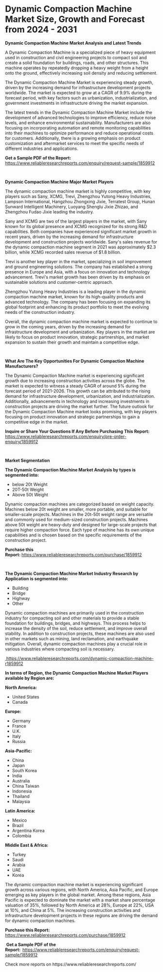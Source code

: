 <p><h1>Dynamic Compaction Machine Market Size, Growth and Forecast from 2024 - 2031</h1></p><p><strong>Dynamic Compaction Machine Market Analysis and Latest Trends</strong></p>
<p><p>A Dynamic Compaction Machine is a specialized piece of heavy equipment used in construction and civil engineering projects to compact soil and create a solid foundation for buildings, roads, and other structures. This machine operates by repeatedly dropping a heavy weight from a height onto the ground, effectively increasing soil density and reducing settlement.</p><p>The Dynamic Compaction Machine Market is experiencing steady growth, driven by the increasing demand for infrastructure development projects worldwide. The market is expected to grow at a CAGR of 9.9% during the forecast period, with key factors such as urbanization, industrialization, and government investments in infrastructure driving the market expansion.</p><p>The latest trends in the Dynamic Compaction Machine Market include the development of advanced technologies to improve efficiency, reduce noise levels, and enhance environmental sustainability. Manufacturers are also focusing on incorporating automation and remote monitoring capabilities into their machines to optimize performance and reduce operational costs for customers. Additionally, there is a growing emphasis on product customization and aftermarket services to meet the specific needs of different industries and applications.</p></p>
<p><strong>Get a Sample PDF of the Report:&nbsp;</strong> <a href="https://www.reliableresearchreports.com/enquiry/request-sample/1859912">https://www.reliableresearchreports.com/enquiry/request-sample/1859912</a></p>
<p>&nbsp;</p>
<p><strong>Dynamic Compaction Machine Major Market Players</strong></p>
<p><p>The dynamic compaction machine market is highly competitive, with key players such as Sany, XCMG, Trevi, Zhengzhou Yutong Heavy Industries, Lampson International, Hangzhou Zhongxing Jixie, Terratest Group, Hunan Sunward Intelligent Machinery, Luoyang Shenglu Jixie Zhizao, and Zhengzhou Fudao Jixie leading the industry. </p><p>Sany and XCMG are two of the largest players in the market, with Sany known for its global presence and XCMG recognized for its strong R&D capabilities. Both companies have experienced significant market growth in recent years, driven by the increasing demand for infrastructure development and construction projects worldwide. Sany's sales revenue for the dynamic compaction machine segment in 2021 was approximately $2.3 billion, while XCMG recorded sales revenue of $1.8 billion.</p><p>Trevi is another key player in the market, specializing in soil improvement and ground engineering solutions. The company has established a strong presence in Europe and Asia, with a focus on innovation and technology advancement. Trevi's market growth has been driven by its emphasis on sustainable solutions and customer-centric approach.</p><p>Zhengzhou Yutong Heavy Industries is a leading player in the dynamic compaction machine market, known for its high-quality products and advanced technology. The company has been focusing on expanding its global footprint and enhancing its product portfolio to meet the evolving needs of the construction industry.</p><p>Overall, the dynamic compaction machine market is expected to continue to grow in the coming years, driven by the increasing demand for infrastructure development and urbanization. Key players in the market are likely to focus on product innovation, strategic partnerships, and market expansion to sustain their growth and maintain a competitive edge.</p></p>
<p>&nbsp;</p>
<p><strong>What Are The Key Opportunities For Dynamic Compaction Machine Manufacturers?</strong></p>
<p><p>The Dynamic Compaction Machine market is experiencing significant growth due to increasing construction activities across the globe. The market is expected to witness a steady CAGR of around 5% during the forecast period of 2021-2026. This growth can be attributed to the rising demand for infrastructure development, urbanization, and industrialization. Additionally, advancements in technology and increasing investments in construction projects are driving the market further. The future outlook for the Dynamic Compaction Machine market looks promising, with key players focusing on product innovation and strategic partnerships to gain a competitive edge in the market.</p></p>
<p><strong>Inquire or Share Your Questions If Any Before Purchasing This Report:</strong> <a href="https://www.reliableresearchreports.com/enquiry/pre-order-enquiry/1859912">https://www.reliableresearchreports.com/enquiry/pre-order-enquiry/1859912</a></p>
<p>&nbsp;</p>
<p><strong>Market Segmentation</strong></p>
<p><strong>The Dynamic Compaction Machine Market Analysis by types is segmented into:</strong></p>
<p><ul><li>below 20t Weight</li><li>20T-50t Weight</li><li>Above 50t Weight</li></ul></p>
<p><p>Dynamic compaction machines are categorized based on weight capacity. Machines below 20t weight are smaller, more portable, and suitable for smaller-scale projects. Machines in the 20t-50t weight range are versatile and commonly used for medium-sized construction projects. Machines above 50t weight are heavy-duty and designed for large-scale projects that require higher compaction force. Each type of machine has its own unique capabilities and is chosen based on the specific requirements of the construction project.</p></p>
<p><strong>Purchase this Report:&nbsp;</strong><a href="https://www.reliableresearchreports.com/purchase/1859912">https://www.reliableresearchreports.com/purchase/1859912</a></p>
<p>&nbsp;</p>
<p><strong>The Dynamic Compaction Machine Market Industry Research by Application is segmented into:</strong></p>
<p><ul><li>Building</li><li>Bridge</li><li>Highway</li><li>Other</li></ul></p>
<p><p>Dynamic compaction machines are primarily used in the construction industry for compacting soil and other materials to provide a stable foundation for buildings, bridges, and highways. This process helps to increase the density of the soil, reduce settlement, and improve overall stability. In addition to construction projects, these machines are also used in other markets such as mining, land reclamation, and earthquake mitigation. Overall, dynamic compaction machines play a crucial role in various industries where compacting soil is necessary.</p></p>
<p><a href="https://www.reliableresearchreports.com/dynamic-compaction-machine-r1859912">&nbsp;https://www.reliableresearchreports.com/dynamic-compaction-machine-r1859912</a></p>
<p><strong>In terms of Region, the Dynamic Compaction Machine Market Players available by Region are:</strong></p>
<p>
    <p> <strong> North America: </strong>
        <ul>
            <li>United States</li>
            <li>Canada</li>
        </ul>
        </p> 
    <p> <strong> Europe: </strong>
        <ul>
            <li>Germany</li>
            <li>France</li>
            <li>U.K.</li>
            <li>Italy</li>
            <li>Russia</li>
        </ul>
        </p> 
    <p> <strong> Asia-Pacific: </strong>
        <ul>
            <li>China</li>
            <li>Japan</li>
            <li>South Korea</li>
            <li>India</li>
            <li>Australia</li>
            <li>China Taiwan</li>
            <li>Indonesia</li>
            <li>Thailand</li>
            <li>Malaysia</li>
        </ul>
        </p> 
    <p> <strong> Latin America: </strong>
        <ul>
            <li>Mexico</li>
            <li>Brazil</li>
            <li>Argentina Korea</li>
            <li>Colombia</li>
        </ul>
        </p> 
    <p> <strong> Middle East & Africa: </strong>
        <ul>
            <li>Turkey</li>
            <li>Saudi</li>
            <li>Arabia</li>
            <li>UAE</li>
            <li>Korea</li>
        </ul>
    </p>
    </p>
<p><p>The dynamic compaction machine market is experiencing significant growth across various regions, with North America, Asia Pacific, and Europe emerging as key players in the global market. Among these regions, Asia Pacific is expected to dominate the market with a market share percentage valuation of 35%, followed by North America at 28%, Europe at 22%, USA at 10%, and China at 5%. The increasing construction activities and infrastructure development projects in these regions are driving the demand for dynamic compaction machines.</p></p>
<p><strong>Purchase this Report: </strong><a href="https://www.reliableresearchreports.com/purchase/1859912">https://www.reliableresearchreports.com/purchase/1859912</a></p>
<p>&nbsp;<strong>Get a Sample PDF of the Report:&nbsp;&nbsp;</strong><a href="https://www.reliableresearchreports.com/enquiry/request-sample/1859912">https://www.reliableresearchreports.com/enquiry/request-sample/1859912</a></p>
<p><strong></strong></p>
<p>Check more reports on https://www.reliableresearchreports.com/</p>